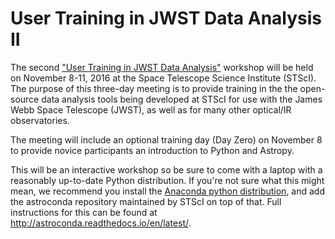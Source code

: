 
# User Training in JWST Data Analysis II

The second ["User Training in JWST Data
Analysis"](https://jwst.stsci.edu/events/events-area/stsci-events-listing-container/user-training-in-jwst-data-analysis-ii)
workshop will be held on November 8-11, 2016 at the Space Telescope
Science Institute (STScI).  The purpose of this three-day meeting is
to provide training in the the open-source data analysis tools being
developed at STScI for use with the James Webb Space Telescope (JWST),
as well as for many other optical/IR observatories.

The meeting will include an optional training day (Day Zero) on
November 8 to provide novice participants an introduction to Python
and Astropy.

This will be an interactive workshop so be sure to come with a laptop
with a reasonably up-to-date Python distribution.  If you're not sure
what this might mean, we recommend you install the [Anaconda python
distribution](https://anaconda.org), and add the astroconda repository
maintained by STScI on top of that.  Full instructions for this can be
found at http://astroconda.readthedocs.io/en/latest/.
